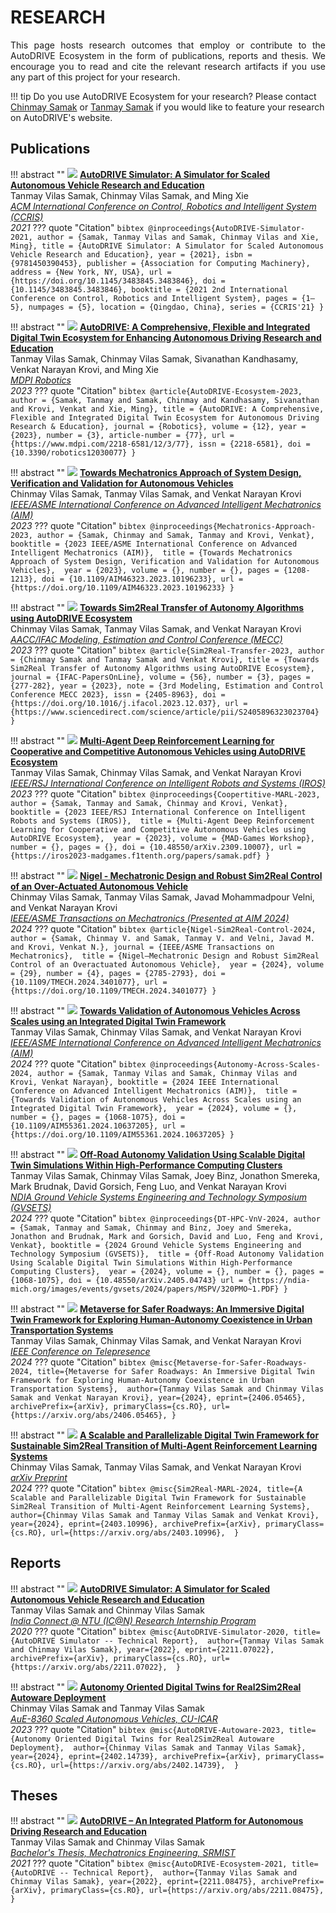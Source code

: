 # RESEARCH

<p align="justify">
This page hosts research outcomes that employ or contribute to the AutoDRIVE Ecosystem in the form of publications, reports and thesis. We encourage you to read and cite the relevant research artifacts if you use any part of this project for your research.
</p>

!!! tip
    Do you use AutoDRIVE Ecosystem for your research? Please contact [Chinmay Samak](mailto:csamak@clemson.edu) or [Tanmay Samak](mailto:tsamak@clemson.edu) if you would like to feature your research on AutoDRIVE's website.

## Publications

!!! abstract ""
    <a href="https://arxiv.org/abs/2103.10030"><img class="research-artifact" src="/../assets/images/research/AutoDRIVE Simulator - CCRIS 2021.png"></a>
    <a href="https://arxiv.org/abs/2103.10030">
    <b>AutoDRIVE Simulator: A Simulator for Scaled Autonomous Vehicle Research and Education</b>
    </a>
    <br/>
    Tanmay Vilas Samak, Chinmay Vilas Samak, and Ming Xie
    <br/>
    <a href="https://doi.org/10.1145/3483845.3483846">
    <i>ACM International Conference on Control, Robotics and Intelligent System (CCRIS)</i>
    </a>
    <br/>
    <i>2021</i>
    ??? quote "Citation"
        ```bibtex
        @inproceedings{AutoDRIVE-Simulator-2021,
        author = {Samak, Tanmay Vilas and Samak, Chinmay Vilas and Xie, Ming},
        title = {AutoDRIVE Simulator: A Simulator for Scaled Autonomous Vehicle Research and Education},
        year = {2021},
        isbn = {9781450390453},
        publisher = {Association for Computing Machinery},
        address = {New York, NY, USA},
        url = {https://doi.org/10.1145/3483845.3483846},
        doi = {10.1145/3483845.3483846},
        booktitle = {2021 2nd International Conference on Control, Robotics and Intelligent System},
        pages = {1–5},
        numpages = {5},
        location = {Qingdao, China},
        series = {CCRIS'21}
        }
        ```

!!! abstract ""
    <a href="https://arxiv.org/abs/2212.05241"><img class="research-artifact" src="/../assets/images/research/AutoDRIVE Ecosystem - MDPI Robotics.png"></a>
    <a href="https://arxiv.org/abs/2212.05241">
    <b>AutoDRIVE: A Comprehensive, Flexible and Integrated Digital Twin Ecosystem for Enhancing Autonomous Driving Research and Education</b>
    </a>
    <br/>
    Tanmay Vilas Samak, Chinmay Vilas Samak, Sivanathan Kandhasamy, Venkat Narayan Krovi, and Ming Xie
    <br/>
    <a href="https://doi.org/10.3390/robotics12030077">
    <i>MDPI Robotics</i>
    </a>
    <br/>
    <i>2023</i>
    ??? quote "Citation"
        ```bibtex
        @article{AutoDRIVE-Ecosystem-2023,
        author = {Samak, Tanmay and Samak, Chinmay and Kandhasamy, Sivanathan and Krovi, Venkat and Xie, Ming},
        title = {AutoDRIVE: A Comprehensive, Flexible and Integrated Digital Twin Ecosystem for Autonomous Driving Research & Education},
        journal = {Robotics},
        volume = {12},
        year = {2023},
        number = {3},
        article-number = {77},
        url = {https://www.mdpi.com/2218-6581/12/3/77},
        issn = {2218-6581},
        doi = {10.3390/robotics12030077}
        }
        ```

!!! abstract ""
    <a href="https://arxiv.org/abs/2301.13425"><img class="research-artifact" src="/../assets/images/research/Mechatronics Approach - AIM 2023.png"></a>
    <a href="https://arxiv.org/abs/2301.13425">
    <b>Towards Mechatronics Approach of System Design, Verification and Validation for Autonomous Vehicles</b>
    </a>
    <br/>
    Chinmay Vilas Samak, Tanmay Vilas Samak, and Venkat Narayan Krovi
    <br/>
    <a href="https://doi.org/10.1109/AIM46323.2023.10196233">
    <i>IEEE/ASME International Conference on Advanced Intelligent Mechatronics (AIM)</i>
    </a>
    <br/>
    <i>2023</i>
    ??? quote "Citation"
        ```bibtex
        @inproceedings{Mechatronics-Approach-2023,
        author = {Samak, Chinmay and Samak, Tanmay and Krovi, Venkat},
        booktitle = {2023 IEEE/ASME International Conference on Advanced Intelligent Mechatronics (AIM)}, 
        title = {Towards Mechatronics Approach of System Design, Verification and Validation for Autonomous Vehicles}, 
        year = {2023},
        volume = {},
        number = {},
        pages = {1208-1213},
        doi = {10.1109/AIM46323.2023.10196233},
        url = {https://doi.org/10.1109/AIM46323.2023.10196233}
        }
        ```

!!! abstract ""
    <a href="https://arxiv.org/abs/2307.13272"><img class="research-artifact" src="/../assets/images/research/Sim2Real Transfer - MECC 2023.png"></a>
    <a href="https://arxiv.org/abs/2307.13272">
    <b>Towards Sim2Real Transfer of Autonomy Algorithms using AutoDRIVE Ecosystem</b>
    </a>
    <br/>
    Chinmay Vilas Samak, Tanmay Vilas Samak, and Venkat Narayan Krovi
    <br/>
    <a href="https://doi.org/10.1016/j.ifacol.2023.12.037">
    <i>AACC/IFAC Modeling, Estimation and Control Conference (MECC)</i>
    </a>
    <br/>
    <i>2023</i>
    ??? quote "Citation"
        ```bibtex
        @article{Sim2Real-Transfer-2023,
        author = {Chinmay Samak and Tanmay Samak and Venkat Krovi},
        title = {Towards Sim2Real Transfer of Autonomy Algorithms using AutoDRIVE Ecosystem},
        journal = {IFAC-PapersOnLine},
        volume = {56},
        number = {3},
        pages = {277-282},
        year = {2023},
        note = {3rd Modeling, Estimation and Control Conference MECC 2023},
        issn = {2405-8963},
        doi = {https://doi.org/10.1016/j.ifacol.2023.12.037},
        url = {https://www.sciencedirect.com/science/article/pii/S2405896323023704}
        }
        ```

!!! abstract ""
    <a href="https://arxiv.org/abs/2309.10007"><img class="research-artifact" src="/../assets/images/research/Coopertitive MARL - IROS 2023.png"></a>
    <a href="https://arxiv.org/abs/2309.10007">
    <b>Multi-Agent Deep Reinforcement Learning for Cooperative and Competitive Autonomous Vehicles using AutoDRIVE Ecosystem</b>
    </a>
    <br/>
    Tanmay Vilas Samak, Chinmay Vilas Samak, and Venkat Narayan Krovi
    <br/>
    <a href="https://iros2023-madgames.f1tenth.org/papers/samak.pdf">
    <i>IEEE/RSJ International Conference on Intelligent Robots and Systems (IROS)</i>
    </a>
    <br/>
    <i>2023</i>
    ??? quote "Citation"
        ```bibtex
        @inproceedings{Coopertitive-MARL-2023,
        author = {Samak, Tanmay and Samak, Chinmay and Krovi, Venkat},
        booktitle = {2023 IEEE/RSJ International Conference on Intelligent Robots and Systems (IROS)}, 
        title = {Multi-Agent Deep Reinforcement Learning for Cooperative and Competitive Autonomous Vehicles using AutoDRIVE Ecosystem}, 
        year = {2023},
        volume = {MAD-Games Workshop},
        number = {},
        pages = {},
        doi = {10.48550/arXiv.2309.10007},
        url = {https://iros2023-madgames.f1tenth.org/papers/samak.pdf}
        }
        ```

!!! abstract ""
    <a href="https://arxiv.org/abs/2401.11542"><img class="research-artifact" src="/../assets/images/research/Nigel Sim2Real Control - IEEE TMECH.png"></a>
    <a href="https://arxiv.org/abs/2401.11542">
    <b>Nigel - Mechatronic Design and Robust Sim2Real Control of an Over-Actuated Autonomous Vehicle</b>
    </a>
    <br/>
    Chinmay Vilas Samak, Tanmay Vilas Samak, Javad Mohammadpour Velni, and Venkat Narayan Krovi
    <br/>
    <a href="https://doi.org/10.1109/TMECH.2024.3401077">
    <i>IEEE/ASME Transactions on Mechatronics (Presented at AIM 2024)</i>
    </a>
    <br/>
    <i>2024</i>
    ??? quote "Citation"
        ```bibtex
        @article{Nigel-Sim2Real-Control-2024,
        author = {Samak, Chinmay V. and Samak, Tanmay V. and Velni, Javad M. and Krovi, Venkat N.},
        journal = {IEEE/ASME Transactions on Mechatronics}, 
        title = {Nigel—Mechatronic Design and Robust Sim2Real Control of an Overactuated Autonomous Vehicle}, 
        year = {2024},
        volume = {29},
        number = {4},
        pages = {2785-2793},
        doi = {10.1109/TMECH.2024.3401077},
        url = {https://doi.org/10.1109/TMECH.2024.3401077}
        }
        ```

!!! abstract ""
    <a href="https://arxiv.org/abs/2402.12670"><img class="research-artifact" src="/../assets/images/research/Autonomy Across Scales - AIM 2024.png"></a>
    <a href="https://arxiv.org/abs/2402.12670">
    <b>Towards Validation of Autonomous Vehicles Across Scales using an Integrated Digital Twin Framework</b>
    </a>
    <br/>
    Tanmay Vilas Samak, Chinmay Vilas Samak, and Venkat Narayan Krovi
    <br/>
    <a href="https://doi.org/10.1109/AIM55361.2024.10637205">
    <i>IEEE/ASME International Conference on Advanced Intelligent Mechatronics (AIM)</i>
    </a>
    <br/>
    <i>2024</i>
    ??? quote "Citation"
        ```bibtex
        @inproceedings{Autonomy-Across-Scales-2024,
        author = {Samak, Tanmay Vilas and Samak, Chinmay Vilas and Krovi, Venkat Narayan},
        booktitle = {2024 IEEE International Conference on Advanced Intelligent Mechatronics (AIM)}, 
        title = {Towards Validation of Autonomous Vehicles Across Scales using an Integrated Digital Twin Framework}, 
        year = {2024},
        volume = {},
        number = {},
        pages = {1068-1075},
        doi = {10.1109/AIM55361.2024.10637205},
        url = {https://doi.org/10.1109/AIM55361.2024.10637205}
        }
        ```

!!! abstract ""
    <a href="https://arxiv.org/abs/2405.04743"><img class="research-artifact" src="/../assets/images/research/DT HPC V&V - GVSETS 2024.png"></a>
    <a href="https://arxiv.org/abs/2405.04743">
    <b>Off-Road Autonomy Validation Using Scalable Digital Twin Simulations Within High-Performance Computing Clusters</b>
    </a>
    <br/>
    Tanmay Vilas Samak, Chinmay Vilas Samak, Joey Binz, Jonathon Smereka, Mark Brudnak, David Gorsich, Feng Luo, and Venkat Narayan Krovi
    <br/>
    <a href="https://ndia-mich.org/images/events/gvsets/2024/papers/MSPV/320PMO~1.PDF">
    <i>NDIA Ground Vehicle Systems Engineering and Technology Symposium (GVSETS)</i>
    </a>
    <br/>
    <i>2024</i>
    ??? quote "Citation"
        ```bibtex
        @inproceedings{DT-HPC-VnV-2024,
        author = {Samak, Tanmay and Samak, Chinmay and Binz, Joey and Smereka, Jonathon and Brudnak, Mark and Gorsich, David and Luo, Feng and Krovi, Venkat},
        booktitle = {2024 Ground Vehicle Systems Engineering and Technology Symposium (GVSETS)}, 
        title = {Off-Road Autonomy Validation Using Scalable Digital Twin Simulations Within High-Performance Computing Clusters}, 
        year = {2024},
        volume = {},
        number = {},
        pages = {1068-1075},
        doi = {10.48550/arXiv.2405.04743}
        url = {https://ndia-mich.org/images/events/gvsets/2024/papers/MSPV/320PMO~1.PDF}
        }
        ```

!!! abstract ""
    <a href="https://arxiv.org/abs/2406.05465"><img class="research-artifact" src="/../assets/images/research/Metaverse for Safer Roadways - Telepresence 2024.png"></a>
    <a href="https://arxiv.org/abs/2406.05465">
    <b>Metaverse for Safer Roadways: An Immersive Digital Twin Framework for Exploring Human-Autonomy Coexistence in Urban Transportation Systems</b>
    </a>
    <br/>
    Tanmay Vilas Samak, Chinmay Vilas Samak, and Venkat Narayan Krovi
    <br/>
    <a href="https://arxiv.org/abs/2406.05465">
    <i>IEEE Conference on Telepresence</i>
    </a>
    <br/>
    <i>2024</i>
    ??? quote "Citation"
        ```bibtex
        @misc{Metaverse-for-Safer-Roadways-2024,
        title={Metaverse for Safer Roadways: An Immersive Digital Twin Framework for Exploring Human-Autonomy Coexistence in Urban Transportation Systems}, 
        author={Tanmay Vilas Samak and Chinmay Vilas Samak and Venkat Narayan Krovi},
        year={2024},
        eprint={2406.05465},
        archivePrefix={arXiv},
        primaryClass={cs.RO},
        url={https://arxiv.org/abs/2406.05465},
        }
        ```

!!! abstract ""
    <a href="https://arxiv.org/abs/2403.10996"><img class="research-artifact" src="/../assets/images/research/Sim2Real MARL - ICRA 2025.png"></a>
    <a href="https://arxiv.org/abs/2403.10996">
    <b>A Scalable and Parallelizable Digital Twin Framework for Sustainable Sim2Real Transition of Multi-Agent Reinforcement Learning Systems</b>
    </a>
    <br/>
    Chinmay Vilas Samak, Tanmay Vilas Samak, and Venkat Narayan Krovi
    <br/>
    <a href="https://arxiv.org/abs/2403.10996">
    <i>arXiv Preprint</i>
    </a>
    <br/>
    <i>2024</i>
    ??? quote "Citation"
        ```bibtex
        @misc{Sim2Real-MARL-2024,
        title={A Scalable and Parallelizable Digital Twin Framework for Sustainable Sim2Real Transition of Multi-Agent Reinforcement Learning Systems}, 
        author={Chinmay Vilas Samak and Tanmay Vilas Samak and Venkat Krovi},
        year={2024},
        eprint={2403.10996},
        archivePrefix={arXiv},
        primaryClass={cs.RO},
        url={https://arxiv.org/abs/2403.10996}, 
        }
        ```

## Reports

!!! abstract ""
    <a href="https://arxiv.org/abs/2211.07022"><img class="research-artifact" src="/../assets/images/research/AutoDRIVE Simulator - IC@N Report 2020.png"></a>
    <a href="https://arxiv.org/abs/2211.07022">
    <b>AutoDRIVE Simulator: A Simulator for Scaled Autonomous Vehicle Research and Education</b>
    </a>
    <br/>
    Tanmay Vilas Samak and Chinmay Vilas Samak
    <br/>
    <a href="https://arxiv.org/abs/2211.07022">
    <i>India Connect @ NTU (IC@N) Research Internship Program</i>
    </a>
    <br/>
    <i>2020</i>
    ??? quote "Citation"
        ```bibtex
        @misc{AutoDRIVE-Simulator-2020,
        title={AutoDRIVE Simulator -- Technical Report}, 
        author={Tanmay Vilas Samak and Chinmay Vilas Samak},
        year={2022},
        eprint={2211.07022},
        archivePrefix={arXiv},
        primaryClass={cs.RO},
        url={https://arxiv.org/abs/2211.07022}, 
        }
        ```

!!! abstract ""
    <a href="https://arxiv.org/abs/2402.14739"><img class="research-artifact" src="/../assets/images/research/AutoDRIVE-Autoware - Technical Report 2023.png"></a>
    <a href="https://arxiv.org/abs/2402.14739">
    <b>Autonomy Oriented Digital Twins for Real2Sim2Real Autoware Deployment</b>
    </a>
    <br/>
    Chinmay Vilas Samak and Tanmay Vilas Samak
    <br/>
    <a href="https://arxiv.org/abs/2402.14739">
    <i>AuE-8360 Scaled Autonomous Vehicles, CU-ICAR</i>
    </a>
    <br/>
    <i>2023</i>
    ??? quote "Citation"
        ```bibtex
        @misc{AutoDRIVE-Autoware-2023,
        title={Autonomy Oriented Digital Twins for Real2Sim2Real Autoware Deployment}, 
        author={Chinmay Vilas Samak and Tanmay Vilas Samak},
        year={2024},
        eprint={2402.14739},
        archivePrefix={arXiv},
        primaryClass={cs.RO},
        url={https://arxiv.org/abs/2402.14739}, 
        }
        ```

## Theses

!!! abstract ""
    <a href="https://arxiv.org/abs/2211.08475"><img class="research-artifact" src="/../assets/images/research/AutoDRIVE Ecosystem - B.Tech. Report 2021.png"></a>
    <a href="https://arxiv.org/abs/2211.08475">
    <b>AutoDRIVE – An Integrated Platform for Autonomous Driving Research and Education</b>
    </a>
    <br/>
    Tanmay Vilas Samak and Chinmay Vilas Samak
    <br/>
    <a href="https://arxiv.org/abs/2211.08475">
    <i>Bachelor's Thesis, Mechatronics Engineering, SRMIST</i>
    </a>
    <br/>
    <i>2021</i>
    ??? quote "Citation"
        ```bibtex
        @misc{AutoDRIVE-Ecosystem-2021,
        title={AutoDRIVE -- Technical Report}, 
        author={Tanmay Vilas Samak and Chinmay Vilas Samak},
        year={2022},
        eprint={2211.08475},
        archivePrefix={arXiv},
        primaryClass={cs.RO},
        url={https://arxiv.org/abs/2211.08475}, 
        }
        ```